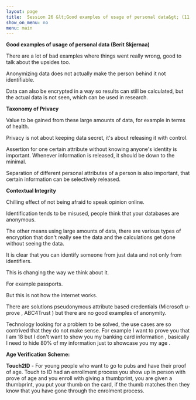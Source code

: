 ```yaml
---
layout: page
title:  Session 26 &lt;Good examples of usage of personal data&gt; (11:30/Room A10)
show_on_menu: no
menu: main
---
```



**Good examples of usage of personal data (Berit Skjernaa)**

There are a lot of bad examples where things went really wrong, good to talk about the upsides too.

Anonymizing data does not actually make the person behind it not identifiable.

Data can also be encrypted in a way so results can still be calculated, but the actual data is not seen, which can be used in research.

**Taxonomy of Privacy**

Value to be gained from these large amounts of data, for example in terms of health.

Privacy is not about keeping data secret, it&#39;s about releasing it with control.

Assertion for one certain attribute without knowing anyone&#39;s identity is important. Whenever information is released, it should be down to the minimal.

Separation of different personal attributes of a person is also important, that certain information can be selectively released.

**Contextual Integrity**

Chilling effect of not being afraid to speak opinion online.

Identification tends to be misused, people think that your databases are anonymous.

The other means using large amounts of data, there are various types of encryption that don&#39;t really see the data and the calculations get done without seeing the data.

It is clear that you can identify someone from just data and not only from identifiers.

This is changing the way we think about it.

For example passports.

But this is not how the internet works.

There are solutions pseudonymous attribute based credentials (Microsoft u-prove , ABC4Trust ) but there are no good examples of anonymity.

Technology looking for a problem to be solved, the use cases are so contrived that they do not make sense. For example I want to prove you that I am 18 but I don&#39;t want to show you my banking card information , basically I need to hide 80% of my information just to showcase you my age .

**Age Verification Scheme:**

**Touch2ID** - For young people who want to go to pubs and have their proof of age. Touch to ID had an enrollment process you show up in person with prove of age and you enroll with giving a thumbprint, you are given a thumbprint, you put your thumb on the card, if the thumb matches then they know that you have gone through the enrolment process.
